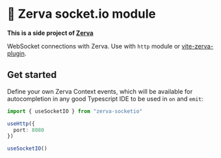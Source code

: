 # 🌱 Zerva socket.io module

**This is a side project of [Zerva](https://github.com/holtwick/zerva)**

WebSocket connections with Zerva. Use with `http` module or [vite-zerva-plugin]().

## Get started

Define your own Zerva Context events, which will be available for autocompletion in any good Typescript IDE to be used in `on` and `emit`:

```ts
import { useSocketIO } from "zerva-socketio"

useHttp({
  port: 8080
})

useSocketIO()
```

